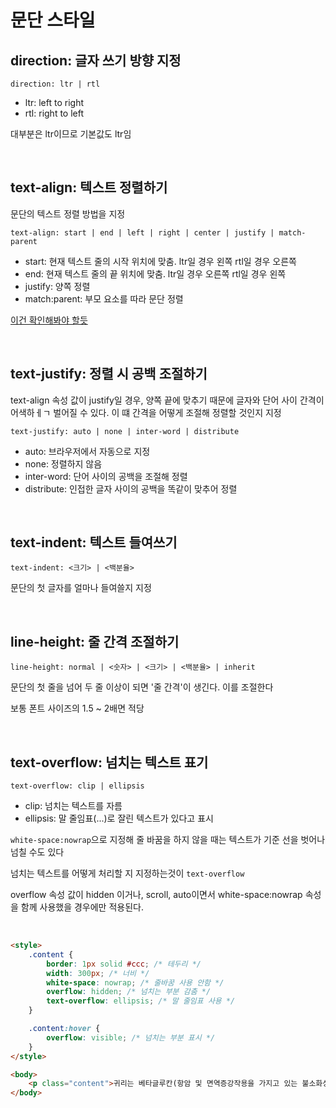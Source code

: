 # 문단 스타일

## direction: 글자 쓰기 방향 지정

`direction: ltr | rtl`

- ltr: left to right
- rtl: right to left

대부분은 ltr이므로 기본값도 ltr임

<br>

## text-align: 텍스트 정렬하기

문단의 텍스트 정렬 방법을 지정

`text-align: start | end | left | right | center | justify | match-parent`

- start: 현재 텍스트 줄의 시작 위치에 맞춤. ltr일 경우 왼쪽 rtl일 경우 오른쪽
- end: 현재 텍스트 줄의 끝 위치에 맞춤. ltr일 경우 오른쪽 rtl일 경우 왼쪽
- justify: 양쪽 정렬
- match:parent: 부모 요소를 따라 문단 정렬

[이건 확인해봐야 할듯](../example/06-text-align.html)

<br>

## text-justify: 정렬 시 공백 조절하기

text-align 속성 값이 justify일 경우, 양쪽 끝에 맞추기 때문에 글자와 단어 사이 간격이 어색하ㅔㄱ 벌어질 수 있다. 이 떄 간격을 어떻게 조절해 정렬할 것인지 지정

`text-justify: auto | none | inter-word | distribute`

- auto: 브라우저에서 자동으로 지정
- none: 정렬하지 않음
- inter-word: 단어 사이의 공백을 조절해 정렬
- distribute: 인접한 글자 사이의 공백을 똑같이 맞추어 정렬

<br>

## text-indent: 텍스트 들여쓰기

`text-indent: <크기> | <백분율>`

문단의 첫 글자를 얼마나 들여쓸지 지정

<br>

## line-height: 줄 간격 조절하기

`line-height: normal | <숫자> | <크기> | <백분율> | inherit`

문단의 첫 줄을 넘어 두 줄 이상이 되면 '줄 간격'이 생긴다. 이를 조절한다

보통 폰트 사이즈의 1.5 ~ 2배면 적당

<br>

## text-overflow: 넘치는 텍스트 표기

`text-overflow: clip | ellipsis`

- clip: 넘치는 텍스트를 자름
- ellipsis: 말 줄임표(...)로 잘린 텍스트가 있다고 표시

`white-space:nowrap`으로 지정해 줄 바꿈을 하지 않을 때는 텍스트가 기준 선을 벗어나 넘칠 수도 있다

넘치는 텍스트를 어떻게 처리할 지 지정하는것이 `text-overflow`

overflow 속성 값이 hidden 이거나, scroll, auto이면서 white-space:nowrap 속성을 함께 사용했을 경우에만 적용된다.

<br>

```html
<style>
	.content {
		border: 1px solid #ccc; /* 테두리 */
		width: 300px; /* 너비 */
		white-space: nowrap; /* 줄바꿈 사용 안함 */
		overflow: hidden; /* 넘치는 부분 감춤 */
		text-overflow: ellipsis; /* 말 줄임표 사용 */
	}

	.content:hover {
		overflow: visible; /* 넘치는 부분 표시 */
	}
</style>

<body>
	<p class="content">귀리는 베타글루칸(항암 및 면역증강작용을 가지고 있는 불소화성 다당류) 성분을 포함하고 있다.</p>
</body>
```
